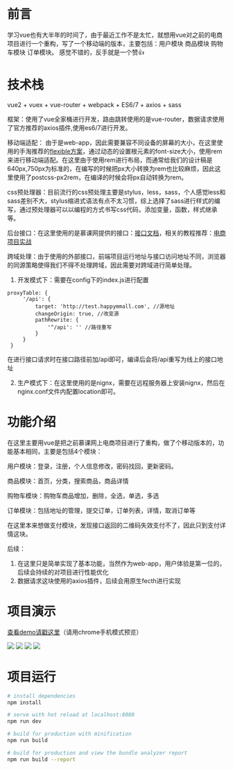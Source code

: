 # 前言

学习vue也有大半年的时间了，由于最近工作不是太忙，就想用vue对之前的电商项目进行一个重构，写了一个移动端的版本，主要包括：用户模块 商品模块  购物车模块 订单模块。
感觉不错的，反手就是一个赞👍
# 技术栈

vue2 + vuex + vue-router + webpack + ES6/7 + axios + sass

框架：使用了vue全家桶进行开发，路由跳转使用的是vue-router，数据请求使用了官方推荐的axios插件,使用es6/7进行开发。

移动端适配： 由于是web-app，因此需要兼容不同设备的屏幕的大小，在这里使用的手淘推荐的[flexible方案](https://www.w3cplus.com/mobile/lib-flexible-for-html5-layout.html)，通过动态的设置根元素的font-size大小，使用rem来进行移动端适配。在这里由于使用rem进行布局，而通常给我们的设计稿是640px,750px为标准的，在编写的时候把px大小转换为rem也比较麻烦，因此这里使用了postcss-px2rem，在编译的时候会将px自动转换为rem。

css预处理器：目前流行的css预处理主要是stylus，less，sass，个人感觉less和sass差别不大，stylus缩进式语法有点不太习惯，综上选择了sass进行样式的编写，通过预处理器可以以编程的方式书写css代码，添加变量，函数，样式继承等。

后台接口：在这里使用的是慕课网提供的接口：[接口文档](https://gitee.com/imooccode/happymmallwiki/wikis/Home)，相关的教程推荐：[电商项目实战](https://coding.imooc.com/class/109.html)

跨域处理：由于使用的外部接口，前端项目运行地址与接口访问地址不同，浏览器的同源策略使得我们不得不处理跨域，因此需要对跨域进行简单处理。
1. 开发模式下：需要在config下的index.js进行配置
```
proxyTable: {
     '/api': {  
         target: 'http://test.happymmall.com', //源地址
         changeOrigin: true, //改变源
         pathRewrite: {
             '^/api': '' //路径重写
         }
     }
 }
 ```
 
 在进行接口请求时在接口路径前加/api即可，编译后会将/api重写为线上的接口地址
 
 2. 生产模式下：在这里使用的是nignx，需要在远程服务器上安装nignx，然后在nginx.conf文件内配置location即可。

# 功能介绍

在这里主要用vue是把之前慕课网上电商项目进行了重构，做了个移动版本的，功能基本相同，主要是包括4个模块：

用户模块：登录，注册，个人信息修改，密码找回，更新密码。

商品模块：首页，分类，搜索商品，商品详情

购物车模块：购物车商品增加，删除，全选，单选，多选

订单模块：包括地址的管理，提交订单，订单列表，详情，取消订单等

在这里本来想做支付模块，发现接口返回的二维码失效支付不了，因此只到支付详情这块。
<br>

后续：

1. 在这里只是简单实现了基本功能，当然作为web-app，用户体验是第一位的，后续会持续的对项目进行性能优化
2. 数据请求这块使用的axios插件，后续会用原生fecth进行实现


# 项目演示

[查看demo请戳这里](http://47.105.169.110:8080/#/home)（请用chrome手机模式预览）

![](https://github.com/Rosen97/web-shop/blob/master/src/assets/user.gif)
![](https://github.com/Rosen97/web-shop/blob/master/src/assets/user2.gif)
![](https://github.com/Rosen97/web-shop/blob/master/src/assets/product.gif)
![](https://github.com/Rosen97/web-shop/blob/master/src/assets/order.gif)

# 项目运行

``` bash
# install dependencies
npm install

# serve with hot reload at localhost:8080
npm run dev

# build for production with minification
npm run build

# build for production and view the bundle analyzer report
npm run build --report
```

